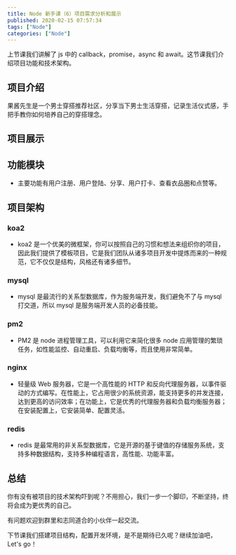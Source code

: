 ```yaml
---
title: Node 新手课（6）项目需求分析和展示
published: 2020-02-15 07:57:34
tags: ["Node"]
categories: ["Node"]
---
```




上节课我们讲解了 js 中的 callback，promise，async 和 await。这节课我们介绍项目功能和技术架构。

## 项目介绍

果酱先生是一个男士穿搭推荐社区，分享当下男士生活穿搭，记录生活仪式感，手把手教你如何培养自己的穿搭理念。

## 项目展示



## 功能模块

* 主要功能有用户注册、用户登陆、分享、用户打卡、查看衣品圈和点赞等。

## 项目架构

### koa2

* koa2 是一个优美的微框架，你可以按照自己的习惯和想法来组织你的项目，因此我们提供了模板项目，它是我们团队从诸多项目开发中提炼而来的一种规范，它不仅仅是结构，风格还有诸多细节。

### mysql

* mysql 是最流行的关系型数据库，作为服务端开发，我们避免不了与 mysql 打交道，所以 mysql 是服务端开发人员的必备技能。

### pm2

* PM2 是 node 进程管理工具，可以利用它来简化很多 node 应用管理的繁琐任务，如性能监控、自动重启、负载均衡等，而且使用非常简单。

### nginx

* 轻量级 Web 服务器，它是一个高性能的 HTTP 和反向代理服务器，以事件驱动的方式编写。在性能上，它占用很少的系统资源，能支持更多的并发连接，达到更高的访问效率；在功能上，它是优秀的代理服务器和负载均衡服务器；在安装配置上，它安装简单、配置灵活。

### redis

* redis 是最常用的非关系型数据库，它是开源的基于键值的存储服务系统，支持多种数据结构，支持多种编程语言，高性能、功能丰富。

## 总结

你有没有被项目的技术架构吓到呢？不用担心，我们一步一个脚印，不断坚持，终将会成为更优秀的自己。

有问题欢迎到群里和志同道合的小伙伴一起交流。

下节课我们搭建项目结构，配置开发环境，是不是期待已久呢？继续加油吧，Let's go！
